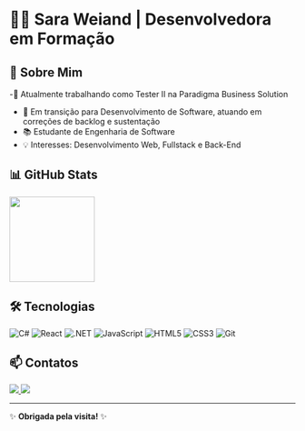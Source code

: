 # 👩‍💻 Sara Weiand | Desenvolvedora em Formação  

## 🚀 Sobre Mim  
-💼 Atualmente trabalhando como Tester II na Paradigma Business Solution
- 🌱 Em transição para Desenvolvimento de Software, atuando em correções de backlog e sustentação
- 📚 Estudante de Engenharia de Software
- 💡 Interesses: Desenvolvimento Web, Fullstack e Back-End

## 📊 GitHub Stats
<div align="left">
  <a href="https://github.com/saraweiand">
    <img height="150em" src="https://github-readme-stats.vercel.app/api/top-langs/?username=saraweiand&layout=compact&langs_count=7&theme=dracula"/>
  </a>
</div>

## 🛠️ Tecnologias  
![C#](https://img.shields.io/badge/-C%23-239120?style=flat-square&logo=c-sharp&logoColor=white) ![React](https://img.shields.io/badge/-React-61DAFB?style=flat-square&logo=react&logoColor=black) ![.NET](https://img.shields.io/badge/-.NET-512BD4?style=flat-square&logo=dotnet&logoColor=white) ![JavaScript](https://img.shields.io/badge/JavaScript-F7DF1E?style=flat&logo=javascript&logoColor=black) ![HTML5](https://img.shields.io/badge/HTML5-E96228?style=flat&logo=html5&logoColor=white) ![CSS3](https://img.shields.io/badge/CSS3-1572B6?style=flat&logo=css3&logoColor=white) ![Git](https://img.shields.io/badge/Git-DD4C35?style=flat&logo=git&logoColor=white)


## 📫 Contatos  
<a href="mailto:weiandwustsara@gmail.com">
  <img src="https://img.shields.io/badge/-Gmail-%23EA4335?style=for-the-badge&logo=gmail&logoColor=white" target="_blank">
</a>  
<a href="https://www.linkedin.com/in/saraweiandwust" target="_blank">
  <img src="https://img.shields.io/badge/-LinkedIn-%230077B5?style=for-the-badge&logo=linkedin&logoColor=white" target="_blank">
</a>

---  
✨ **Obrigada pela visita!** ✨  
